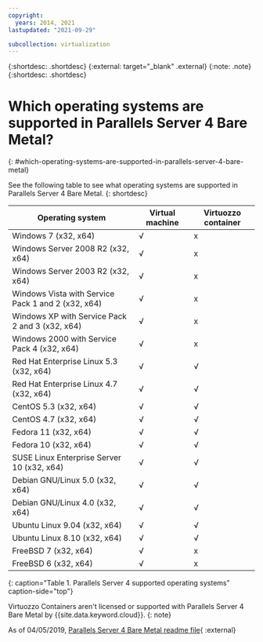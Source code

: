 ```yaml
---
copyright:
  years: 2014, 2021
lastupdated: "2021-09-29"

subcollection: virtualization
---
```

{:shortdesc: .shortdesc}
{:external: target="_blank" .external}
{:note: .note}
{:shortdesc: .shortdesc} 

# Which operating systems are supported in Parallels Server 4 Bare Metal?
{: #which-operating-systems-are-supported-in-parallels-server-4-bare-metal}

See the following table to see what operating systems are supported in Parallels Server 4 Bare Metal.
{: shortdesc}

| Operating system | Virtual machine | Virtuozzo container |
| --- | --- | --- |
| Windows 7 (x32, x64) | √	| x |
| Windows Server 2008 R2 (x32, x64) |	√	| x |
| Windows Server 2003 R2 (x32, x64) |	√	| x |
| Windows Vista with Service Pack 1 and 2 (x32, x64) | √ | x |
| Windows XP with Service Pack 2 and 3 (x32, x64) | √ | x |
| Windows 2000 with Service Pack 4 (x32, x64) | √	| x |
| Red Hat Enterprise Linux 5.3 (x32, x64) | √ | √ |
| Red Hat Enterprise Linux 4.7 (x32, x64) | √ | √ |
| CentOS 5.3 (x32, x64) | √ |	√ |
| CentOS 4.7 (x32, x64) | √ | √ |
| Fedora 11 (x32, x64) | √ | √ |
| Fedora 10 (x32, x64) | √ | √ |
| SUSE Linux Enterprise Server 10 (x32, x64) | √ | √ |
| Debian GNU/Linux 5.0 (x32, x64)	| √ | √ |
| Debian GNU/Linux 4.0 (x32, x64) | √ | √ |
| Ubuntu Linux 9.04 (x32, x64) | √ | √ |
| Ubuntu Linux 8.10 (x32, x64) | √ | √ |
| FreeBSD 7 (x32, x64) | √ | x |
| FreeBSD 6 (x32, x64) | √ | x |
{: caption="Table 1. Parallels Server 4 supported operating systems" caption-side="top"}

Virtuozzo Containers aren't licensed or supported with Parallels Server 4 Bare Metal by {{site.data.keyword.cloud}}.
{: note}

As of 04/05/2019, [Parallels Server 4 Bare Metal readme file](https://download.parallels.com/doc/psbm/en/Readme.pdf){ :external}
